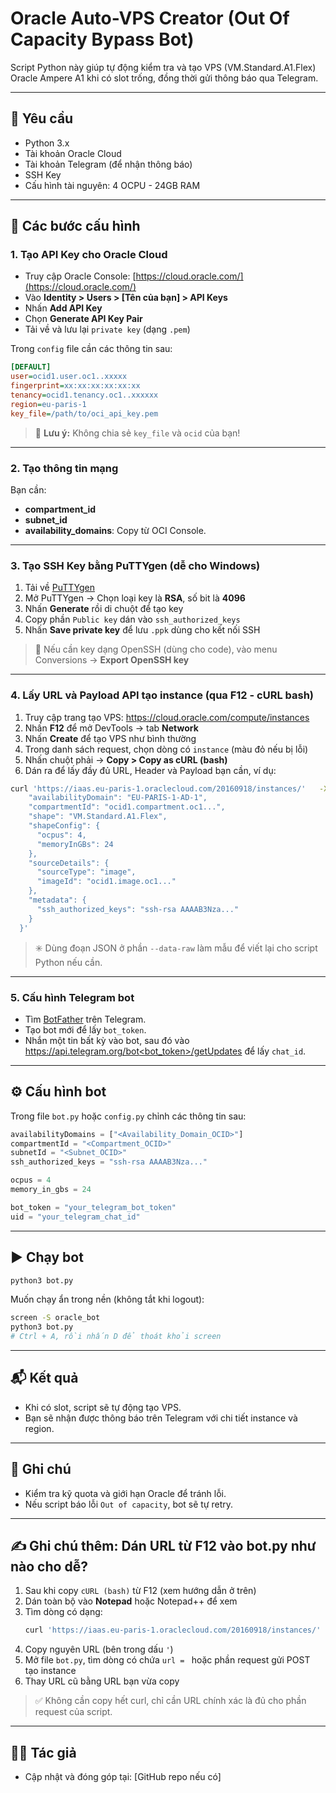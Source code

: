 
# Oracle Auto-VPS Creator (Out Of Capacity Bypass Bot)

Script Python này giúp tự động kiểm tra và tạo VPS (VM.Standard.A1.Flex) Oracle Ampere A1 khi có slot trống, đồng thời gửi thông báo qua Telegram.

---

## 📌 Yêu cầu

- Python 3.x
- Tài khoản Oracle Cloud
- Tài khoản Telegram (để nhận thông báo)
- SSH Key
- Cấu hình tài nguyên: 4 OCPU - 24GB RAM

---

## 🧾 Các bước cấu hình

### 1. Tạo API Key cho Oracle Cloud

- Truy cập Oracle Console: [https://cloud.oracle.com/](https://cloud.oracle.com/)
- Vào **Identity > Users > [Tên của bạn] > API Keys**
- Nhấn **Add API Key**
- Chọn **Generate API Key Pair**
- Tải về và lưu lại `private key` (dạng `.pem`)

Trong `config` file cần các thông tin sau:

```ini
[DEFAULT]
user=ocid1.user.oc1..xxxxx
fingerprint=xx:xx:xx:xx:xx:xx
tenancy=ocid1.tenancy.oc1..xxxxxx
region=eu-paris-1
key_file=/path/to/oci_api_key.pem
```

> 🔐 **Lưu ý:** Không chia sẻ `key_file` và `ocid` của bạn!

---

### 2. Tạo thông tin mạng

Bạn cần:

- **compartment_id**
- **subnet_id**
- **availability_domains**: Copy từ OCI Console.

---


### 3. Tạo SSH Key bằng PuTTYgen (dễ cho Windows)

1. Tải về [PuTTYgen](https://www.chiark.greenend.org.uk/~sgtatham/putty/latest.html)
2. Mở PuTTYgen → Chọn loại key là **RSA**, số bit là **4096**
3. Nhấn **Generate** rồi di chuột để tạo key
4. Copy phần `Public key` dán vào `ssh_authorized_keys`
5. Nhấn **Save private key** để lưu `.ppk` dùng cho kết nối SSH

> 🔁 Nếu cần key dạng OpenSSH (dùng cho code), vào menu Conversions → **Export OpenSSH key**

---
### 4. Lấy URL và Payload API tạo instance (qua F12 - cURL bash)

1. Truy cập trang tạo VPS: https://cloud.oracle.com/compute/instances
2. Nhấn **F12** để mở DevTools → tab **Network**
3. Nhấn **Create** để tạo VPS như bình thường
4. Trong danh sách request, chọn dòng có `instance` (màu đỏ nếu bị lỗi)
5. Nhấn chuột phải → **Copy > Copy as cURL (bash)**
6. Dán ra để lấy đầy đủ URL, Header và Payload bạn cần, ví dụ:

```bash
curl 'https://iaas.eu-paris-1.oraclecloud.com/20160918/instances/'   -X POST   -H 'Authorization: Bearer ...'   -H 'Content-Type: application/json'   --data-raw '{
    "availabilityDomain": "EU-PARIS-1-AD-1",
    "compartmentId": "ocid1.compartment.oc1...",
    "shape": "VM.Standard.A1.Flex",
    "shapeConfig": {
      "ocpus": 4,
      "memoryInGBs": 24
    },
    "sourceDetails": {
      "sourceType": "image",
      "imageId": "ocid1.image.oc1..."
    },
    "metadata": {
      "ssh_authorized_keys": "ssh-rsa AAAAB3Nza..."
    }
  }'
```

> ✳️ Dùng đoạn JSON ở phần `--data-raw` làm mẫu để viết lại cho script Python nếu cần.

---


### 5. Cấu hình Telegram bot

- Tìm [BotFather](https://t.me/BotFather) trên Telegram.
- Tạo bot mới để lấy `bot_token`.
- Nhắn một tin bất kỳ vào bot, sau đó vào [https://api.telegram.org/bot<bot_token>/getUpdates](https://api.telegram.org/bot<bot_token>/getUpdates) để lấy `chat_id`.

---

## ⚙️ Cấu hình bot

Trong file `bot.py` hoặc `config.py` chỉnh các thông tin sau:

```python
availabilityDomains = ["<Availability_Domain_OCID>"]
compartmentId = "<Compartment_OCID>"
subnetId = "<Subnet_OCID>"
ssh_authorized_keys = "ssh-rsa AAAAB3Nza..."

ocpus = 4
memory_in_gbs = 24

bot_token = "your_telegram_bot_token"
uid = "your_telegram_chat_id"
```

---

## ▶️ Chạy bot

```bash
python3 bot.py
```

Muốn chạy ẩn trong nền (không tắt khi logout):

```bash
screen -S oracle_bot
python3 bot.py
# Ctrl + A, rồi nhấn D để thoát khỏi screen
```

---

## 📬 Kết quả

- Khi có slot, script sẽ tự động tạo VPS.
- Bạn sẽ nhận được thông báo trên Telegram với chi tiết instance và region.

---

## 🧯 Ghi chú

- Kiểm tra kỹ quota và giới hạn Oracle để tránh lỗi.
- Nếu script báo lỗi `Out of capacity`, bot sẽ tự retry.

---

## ✍️ Ghi chú thêm: Dán URL từ F12 vào bot.py như nào cho dễ?

1. Sau khi copy `cURL (bash)` từ F12 (xem hướng dẫn ở trên)
2. Dán toàn bộ vào **Notepad** hoặc Notepad++ để xem
3. Tìm dòng có dạng:
   ```bash
   curl 'https://iaas.eu-paris-1.oraclecloud.com/20160918/instances/' \
   ```
4. Copy nguyên URL (bên trong dấu `'`)
5. Mở file `bot.py`, tìm dòng có chứa `url = ` hoặc phần request gửi POST tạo instance
6. Thay URL cũ bằng URL bạn vừa copy

> ✅ Không cần copy hết curl, chỉ cần URL chính xác là đủ cho phần request của script.

---

## 🧑‍💻 Tác giả

- Cập nhật và đóng góp tại: [GitHub repo nếu có]
